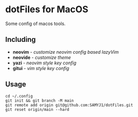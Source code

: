 # dotFiles for MacOS

Some config of macos tools.

## Including

* **neovim** - _customize neovim config based lazyVim_
* **neovide** - _customize theme_
* **yazi** - _neovim style key config_
* **gitui** - _vim style key config_

## Usage

``` shell
cd ~/.config
git init && git branch -M main
git remote add origin git@github.com:SAMYJ1/dotFiles.git
git reset origin/main --hard
```
